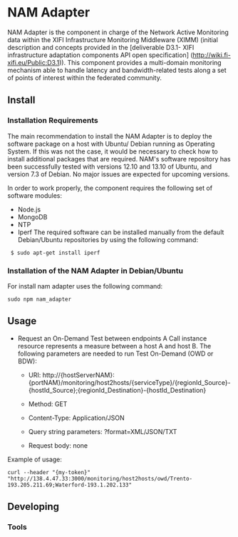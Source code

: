
# NAM Adapter

NAM Adapter is the component in charge of the Network Active Monitoring data within the XIFI Infrastructure Monitoring Middleware (XIMM) (initial description and concepts provided in the [deliverable D3.1- XIFI infrastructure adaptation components API open specification] (http://wiki.fi-xifi.eu/Public:D3.1)). This component provides a multi-domain monitoring mechanism able to handle latency and bandwidth-related tests along a set of points of interest within the federated community. 

## Install

### Installation Requirements

The main recommendation to install the NAM Adapter is to deploy the software package on a host with Ubuntu/ Debian running as Operating System. If this was not the case, it would be necessary to check how to install additional packages that are required. NAM's software repository has been successfully tested with versions 12.10 and 13.10 of Ubuntu, and version 7.3 of Debian. No major issues are expected for upcoming versions. 

In order to work properly, the component requires the following set of software modules: 

* Node.js
* MongoDB
* NTP
* Iperf
The required software can be installed manually from the default Debian/Ubuntu repositories by using the following command:

```
 $ sudo apt-get install iperf
```

###  Installation of the NAM Adapter in Debian/Ubuntu

For install nam adapter uses the following command:

```
sudo npm nam_adapter
```

## Usage

* Request an On-Demand Test between endpoints
A Call instance resource represents a measure between a host A and host B. The following parameters are needed to run Test On-Demand (OWD or BDW):

    * URI: http://{hostServerNAM}:{portNAM}/monitoring/host2hosts/{serviceType}/{regionId_Source}-{hostId_Source};{regionId_Destination}-{hostId_Destination} 

    * Method: GET 

    * Content-Type: Application/JSON 

    * Query string parameters: ?format=XML/JSON/TXT 

    * Request body: none 


Example of usage: 

```
curl --header "{my-token}" "http://138.4.47.33:3000/monitoring/host2hosts/owd/Trento-193.205.211.69;Waterford-193.1.202.133"
```

## Developing



### Tools

